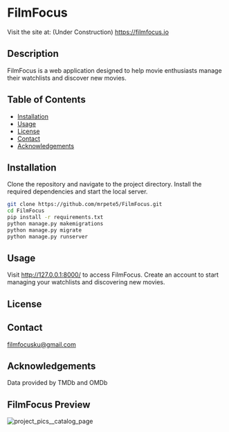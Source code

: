 # FilmFocus
Visit the site at: 
(Under Construction)
https://filmfocus.io

## Description
FilmFocus is a web application designed to help movie enthusiasts manage their watchlists and discover new movies.

## Table of Contents
- [Installation](#installation)
- [Usage](#usage)
- [License](#license)
- [Contact](#contact)
- [Acknowledgements](#acknowledgements)

## Installation
Clone the repository and navigate to the project directory. Install the required dependencies and start the local server.
```bash
git clone https://github.com/mrpete5/FilmFocus.git
cd FilmFocus
pip install -r requirements.txt
python manage.py makemigrations
python manage.py migrate
python manage.py runserver
```



## Usage
Visit http://127.0.0.1:8000/ to access FilmFocus. Create an account to start managing your watchlists and discovering new movies.

## License

## Contact
filmfocusku@gmail.com

## Acknowledgements
Data provided by TMDb and OMDb

## FilmFocus Preview
![project_pics__catalog_page](https://github.com/mrpete5/FilmFocus/assets/15926744/2b2b5cf1-f85d-4edb-ab8f-e4884b08500a)



